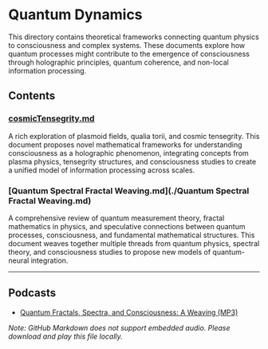 # Quantum Dynamics

This directory contains theoretical frameworks connecting quantum physics to consciousness and complex systems. These documents explore how quantum processes might contribute to the emergence of consciousness through holographic principles, quantum coherence, and non-local information processing.

## Contents

### [cosmicTensegrity.md](./cosmicTensegrity.md)
A rich exploration of plasmoid fields, qualia torii, and cosmic tensegrity. This document proposes novel mathematical frameworks for understanding consciousness as a holographic phenomenon, integrating concepts from plasma physics, tensegrity structures, and consciousness studies to create a unified model of information processing across scales.

### [Quantum Spectral Fractal Weaving.md](./Quantum Spectral Fractal Weaving.md)
A comprehensive review of quantum measurement theory, fractal mathematics in physics, and speculative connections between quantum processes, consciousness, and fundamental mathematical structures. This document weaves together multiple threads from quantum physics, spectral theory, and consciousness studies to propose new models of quantum-neural integration.

---

## Podcasts

- [Quantum Fractals, Spectra, and Consciousness: A Weaving (MP3)](./Quantum%20Fractals,%20Spectra,%20and%20Consciousness_%20A%20Weaving.mp3)

*Note: GitHub Markdown does not support embedded audio. Please download and play this file locally.*
